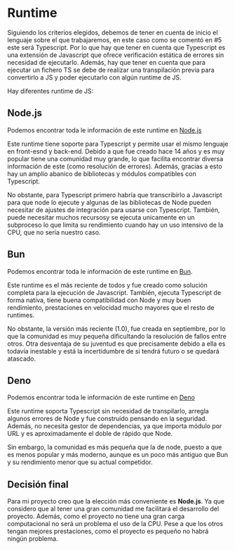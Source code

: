 # Runtime

Siguiendo los criterios elegidos, debemos de tener en cuenta de inicio el lenguaje sobre el que trabajaremos, en este caso como se comentó en #5 este será Typescript. Por lo que hay que tener en cuenta que Typescript es una extensión de Javascript que ofrece verificación estática de errores sin necesidad de ejecutarlo. Además, hay que tener en cuenta que para ejecutar un fichero TS se debe de realizar una transpilación previa para convertirlo a JS y poder ejecutarlo con algún runtime de JS.

Hay diferentes runtime de JS:

## Node.js
Podemos encontrar toda le información de este runtime en [Node.js](https://nodejs.org/en/)

Este runtime tiene soporte para Typescript y permite usar el mismo lenguaje en front-esnd y back-end. Debido a que fue creado hace 14 años y es muy popular tiene una comunidad muy grande, lo que facilita encontrar diversa información de este (como resolución de errores). Además, gracias a esto hay un amplio abanico de bibliotecas y módulos compatibles con Typescript.

No obstante, para Typescript primero habría que transcribirlo a Javascript para que node lo ejecute y algunas de las bibliotecas de Node pueden necesitar de ajustes de integración para usarse con Typescript. También, puede necesitar muchos recursosy se ejecuta unicamente en un subproceso lo que limita su rendimiento cuando hay un uso intensivo de la CPU, que no sería nuestro caso.


## Bun
Podemos encontrar toda le información de este runtime en [Bun](https://bun.sh/).

Este runtime es el más reciente de todos y fue creado como solución completa para la ejecución de Javascript. También, ejecuta Typescript de forma nativa, tiene buena compatibilidad con Node y muy buen rendimiento, prestaciones en velocidad mucho mayores que el resto de runtimes.

No obstante, la versión más reciente (1.0), fue creada en septiembre, por lo que la comunidad es muy pequeña dificultando la resolución de fallos entre otros. Otra desventaja de su juventud es que precisamente debido a ella es todavía inestable y está la incertidumbre de si tendrá futuro o se quedará atascado.

## Deno
Podemos encontrar toda le información de este runtime en [Deno](https://deno.com/)

Este runtime soporta Typescript sin necesidad de transpilarlo, arregla algunos errores de Node y fue construido pensando en la seguridad. Además, no necesita gestor de dependencias, ya que importa módulo por URL y es aproximadamente el doble de rápido que Node.

Sin embargo, la comunidad es más pequeña que la de node, puesto a que es menos popular y más moderno, aunque es un poco más antiguo que Bun y su rendimiento menor que su actual competidor.

## Decisión final
Para mi proyecto creo que la elección más conveniente es **Node.js**. Ya que considero que al tener una gran comunidad me facilitará el desarrollo del proyecto. Además, como el proyecto no tiene una gran carga computacional no será un problema el uso de la CPU. Pese a que los otros tengan mejores prestaciones, como el proyecto es pequeño no habrá ningún problema.